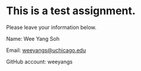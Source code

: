 # This is a test assignment.

Please leave your information below.

Name: Wee Yang Soh

Email: weeyangs@uchicago.edu

GitHub account: weeyangs
